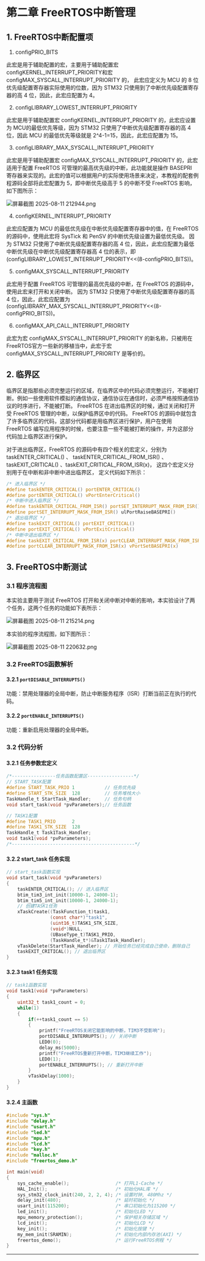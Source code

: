 # 第二章 FreeRTOS中断管理

## 1. FreeRTOS中断配置项

1. configPRIO_BITS

此宏是用于辅助配置的宏，主要用于辅助配置宏 configKERNEL_INTERRUPT_PRIORITY和宏 configMAX_SYSCALL_INTERRUPT_PRIORITY 的， 此宏应定义为 MCU 的 8 位优先级配置寄存器实际使用的位数，因为 STM32 只使用到了中断优先级配置寄存器的高 4 位，因此，此宏应配置为 4。

2. configLIBRARY_LOWEST_INTERRUPT_PRIORITY

此宏是用于辅助配置宏 configKERNEL_INTERRUPT_PRIORITY 的，此宏应设置为 MCU的最低优先等级，因为 STM32 只使用了中断优先级配置寄存器的高 4 位，因此 MCU 的最低优先等级就是 2^4-1=15，因此，此宏应配置为 15。

3. configLIBRARY_MAX_SYSCALL_INTERRUPT_PRIORITY

此宏是用于辅助配置宏 configMAX_SYSCALL_INTERRUPT_PRIORITY 的，此宏适用于配置 FreeRTOS 可管理的最高优先级的中断，此功能就是操作 BASEPRI 寄存器来实现的。此宏的值可以根据用户的实际使用场景来决定，本教程的配套例程源码全部将此宏配置为 5，即中断优先级高于 5 的中断不受 FreeRTOS 影响，如下图所示：

![屏幕截图 2025-08-11 212944.png](https://raw.githubusercontent.com/hazy1k/My-drawing-bed/main/2025/08/11-21-30-00-屏幕截图%202025-08-11%20212944.png)

4. configKERNEL_INTERRUPT_PRIORITY

此宏应配置为 MCU 的最低优先级在中断优先级配置寄存器中的值，在 FreeRTOS 的源码中，使用此宏将 SysTick 和 PenSV 的中断优先级设置为最低优先级。 因为 STM32 只使用了中断优先级配置寄存器的高 4 位，因此，此宏应配置为最低中断优先级在中断优先级配置寄存器高 4 位的表示，即(configLIBRARY_LOWEST_INTERRUPT_PRIORITY<<(8-configPRIO_BITS))。

5. configMAX_SYSCALL_INTERRUPT_PRIORITY

此宏用于配置 FreeRTOS 可管理的最高优先级的中断，在 FreeRTOS 的源码中，使用此宏来打开和关闭中断。 因为 STM32 只使用了中断优先级配置寄存器的高 4 位，因此，此宏应配置为(configLIBRARY_MAX_SYSCALL_INTERRUPT_PRIORITY<<(8-configPRIO_BITS))。

6. configMAX_API_CALL_INTERRUPT_PRIORITY

此宏为宏 configMAX_SYSCALL_INTERRUPT_PRIORITY 的新名称，只被用在 FreeRTOS官方一些新的移植当中，此宏于宏 configMAX_SYSCALL_INTERRUPT_PRIORITY 是等价的。

## 2. 临界区

临界区是指那些必须完整运行的区域，在临界区中的代码必须完整运行，不能被打断。例如一些使用软件模拟的通信协议，通信协议在通信时，必须严格按照通信协议的时序进行，不能被打断。 FreeRTOS 在进出临界区的时候，通过关闭和打开受 FreeRTOS 管理的中断，以保护临界区中的代码。 FreeRTOS 的源码中就包含了许多临界区的代码，这部分代码都是用临界区进行保护，用户在使用 FreeRTOS 编写应用程序的时候，也要注意一些不能被打断的操作，并为这部分代码加上临界区进行保护。

对于进出临界区，FreeRTOS 的源码中有四个相关的宏定义，分别为 taskENTER_CRITICAL() 、 taskENTER_CRITICAL_FROM_ISR() 、 taskEXIT_CRITICAL() 、taskEXIT_CRITICAL_FROM_ISR(x)， 这四个宏定义分别用于在中断和非中断中进出临界区， 定义代码如下所示：

```c
/* 进入临界区 */
#define taskENTER_CRITICAL() portENTER_CRITICAL()
#define portENTER_CRITICAL() vPortEnterCritical()
/* 中断中进入临界区 */
#define taskENTER_CRITICAL_FROM_ISR() portSET_INTERRUPT_MASK_FROM_ISR()
#define portSET_INTERRUPT_MASK_FROM_ISR() ulPortRaiseBASEPRI()
/* 退出临界区 */
#define taskEXIT_CRITICAL() portEXIT_CRITICAL()
#define portEXIT_CRITICAL() vPortExitCritical()
/* 中断中退出临界区 */
#define taskEXIT_CRITICAL_FROM_ISR(x) portCLEAR_INTERRUPT_MASK_FROM_ISR(x)
#define portCLEAR_INTERRUPT_MASK_FROM_ISR(x) vPortSetBASEPRI(x)
```

## 3. FreeRTOS中断测试

### 3.1 程序流程图

本实验主要用于测试 FreeRTOS 打开和关闭中断对中断的影响，本实验设计了两个任务，这两个任务的功能如下表所示：

![屏幕截图 2025-08-11 215214.png](https://raw.githubusercontent.com/hazy1k/My-drawing-bed/main/2025/08/11-21-52-18-屏幕截图%202025-08-11%20215214.png)

本实验的程序流程图，如下图所示：

![屏幕截图 2025-08-11 220632.png](https://raw.githubusercontent.com/hazy1k/My-drawing-bed/main/2025/08/11-22-06-38-屏幕截图%202025-08-11%20220632.png)

### 3.2 FreeRTOS函数解析

#### 3.2.1 `portDISABLE_INTERRUPTS()`

功能：禁用处理器的全局中断，防止中断服务程序（ISR）打断当前正在执行的代码。

#### 3.2.2 `portENABLE_INTERRUPTS()`

功能：重新启用处理器的全局中断。

### 3.2 代码分析

#### 3.2.1 任务参数宏定义

```c
/*----------------任务函数配置区-----------------*/
// START_TASK配置
#define START_TASK_PRIO 1           // 任务优先级 
#define START_STK_SIZE  128         // 任务堆栈大小 
TaskHandle_t StartTask_Handler;     // 任务句柄 
void start_task(void *pvParameters);// 任务函数 

// TASK1配置
#define TASK1_PRIO      2                   
#define TASK1_STK_SIZE  128                 
TaskHandle_t Task1Task_Handler;          
void task1(void *pvParameters);
/*---------------------------------------------*/
```

#### 3.2.2 start_task 任务实现

```c
// start_task函数实现
void start_task(void *pvParameters)
{
    taskENTER_CRITICAL(); // 进入临界区
    btim_tim3_int_init(10000-1, 24000-1);
    btim_tim5_int_init(10000-1, 24000-1);
    // 创建TASK1任务
    xTaskCreate((TaskFunction_t)task1,  
                (const char*)"task1",       
                (uint16_t)TASK1_STK_SIZE,   
                (void*)NULL,                
                (UBaseType_t)TASK1_PRIO,    
                (TaskHandle_t*)&Task1Task_Handler);
    vTaskDelete(StartTask_Handler); // 开始任务已经完成自己使命，删除自己
    taskEXIT_CRITICAL(); // 退出临界区
}
```

#### 3.2.3 task1 任务实现

```c
// task1函数实现
void task1(void *pvParameters)
{
    uint32_t task1_count = 0;
    while(1)
    {
        if(++task1_count == 5)
        {
            printf("FreeRTOS关闭它能影响的中断，TIM3不受影响");
            portDISABLE_INTERRUPTS(); // 关闭中断
            LED0(0);
            delay_ms(5000);
            printf("FreeRTOS重新打开中断，TIM3继续工作");
            LED0(1);
            portENABLE_INTERRUPTS(); // 重新打开中断
        }
        vTaskDelay(1000);
    }
}
```

#### 3.2.4 主函数

```c
#include "sys.h"
#include "delay.h"
#include "usart.h"
#include "led.h"
#include "mpu.h"
#include "lcd.h"
#include "key.h"
#include "malloc.h"
#include "freertos_demo.h"

int main(void)
{
    sys_cache_enable();                 /* 打开L1-Cache */
    HAL_Init();                         /* 初始化HAL库 */
    sys_stm32_clock_init(240, 2, 2, 4); /* 设置时钟, 480Mhz */
    delay_init(480);                    /* 延时初始化 */
    usart_init(115200);                 /* 串口初始化为115200 */
    led_init();                         /* 初始化LED */
    mpu_memory_protection();            /* 保护相关存储区域 */
    lcd_init();                         /* 初始化LCD */
    key_init();                         /* 初始化按键 */
    my_mem_init(SRAMIN);                /* 初始化内部内存池(AXI) */
    freertos_demo();                    /* 运行FreeRTOS例程 */
}
```

---
